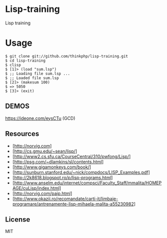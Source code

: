 # Lisp-training

Lisp training

# Usage

```
$ git clone git://github.com/thinkphp/lisp-training.git
$ cd lisp-training
$ clisp
$ [1]> (load "sum.lsp")
$ ;; Loading file sum.lsp ...
$ ;; Loaded file sum.lsp
$ [2]> (makesum 100)
$ => 5050
$ [3]> (exit)
```

## DEMOS

https://ideone.com/eysCTu (GCD)

## Resources

* [http://norvig.com]
* [http://cs.gmu.edu/~sean/lisp/]
* [http://www2.cs.sfu.ca/CourseCentral/310/pwfong/Lisp/]
* [http://psg.com/~dlamkins/sl/contents.html]
* [http://www.gigamonkeys.com/book/]
* [http://sunburn.stanford.edu/~nick/compdocs/LISP_Examples.pdf]
* [http://2k8618.blogspot.ro/p/lisp-programs.html]
* [http://www.anselm.edu/internet/compsci/Faculty_Staff/mmalita/HOMEPAGE/cuLisp/index.html]
* [http://norvig.com/paip.html]
* [http://www.okazii.ro/recomandate/carti-it/limbaje-programare/antrenamente-lisp-mihaela-malita-a55230982]

## License

MIT

[http://norvig.com]: http://norvig.com/
[http://cs.gmu.edu/~sean/lisp/]: http://cs.gmu.edu/~sean/lisp/
[http://www2.cs.sfu.ca/CourseCentral/310/pwfong/Lisp/]: http://www2.cs.sfu.ca/CourseCentral/310/pwfong/Lisp/
[http://psg.com/~dlamkins/sl/contents.html]: http://psg.com/~dlamkins/sl/contents.html
[http://www.gigamonkeys.com/book/]: http://www.gigamonkeys.com/book/
[http://sunburn.stanford.edu/~nick/compdocs/LISP_Examples.pdf]: http://sunburn.stanford.edu/~nick/compdocs/LISP_Examples.pdf
[http://2k8618.blogspot.ro/p/lisp-programs.html]: http://2k8618.blogspot.ro/p/lisp-programs.html
[http://www.anselm.edu/internet/compsci/Faculty_Staff/mmalita/HOMEPAGE/cuLisp/index.html]: http://www.anselm.edu/internet/compsci/Faculty_Staff/mmalita/HOMEPAGE/cuLisp/index.html
[http://norvig.com/paip.html]: http://norvig.com/paip.html
[http://www.okazii.ro/recomandate/carti-it/limbaje-programare/antrenamente-lisp-mihaela-malita-a55230982]: http://www.okazii.ro/recomandate/carti-it/limbaje-programare/antrenamente-lisp-mihaela-malita-a55230982
